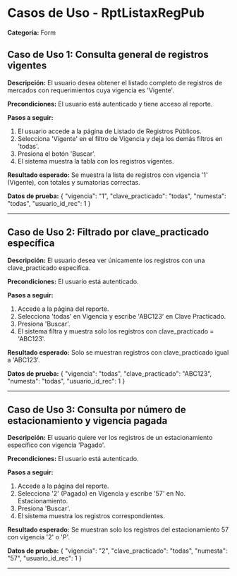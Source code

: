 # Casos de Uso - RptListaxRegPub

**Categoría:** Form

## Caso de Uso 1: Consulta general de registros vigentes

**Descripción:** El usuario desea obtener el listado completo de registros de mercados con requerimientos cuya vigencia es 'Vigente'.

**Precondiciones:**
El usuario está autenticado y tiene acceso al reporte.

**Pasos a seguir:**
1. El usuario accede a la página de Listado de Registros Públicos.
2. Selecciona 'Vigente' en el filtro de Vigencia y deja los demás filtros en 'todas'.
3. Presiona el botón 'Buscar'.
4. El sistema muestra la tabla con los registros vigentes.

**Resultado esperado:**
Se muestra la lista de registros con vigencia '1' (Vigente), con totales y sumatorias correctas.

**Datos de prueba:**
{ "vigencia": "1", "clave_practicado": "todas", "numesta": "todas", "usuario_id_rec": 1 }

---

## Caso de Uso 2: Filtrado por clave_practicado específica

**Descripción:** El usuario desea ver únicamente los registros con una clave_practicado específica.

**Precondiciones:**
El usuario está autenticado.

**Pasos a seguir:**
1. Accede a la página del reporte.
2. Selecciona 'todas' en Vigencia y escribe 'ABC123' en Clave Practicado.
3. Presiona 'Buscar'.
4. El sistema filtra y muestra solo los registros con clave_practicado = 'ABC123'.

**Resultado esperado:**
Solo se muestran registros con clave_practicado igual a 'ABC123'.

**Datos de prueba:**
{ "vigencia": "todas", "clave_practicado": "ABC123", "numesta": "todas", "usuario_id_rec": 1 }

---

## Caso de Uso 3: Consulta por número de estacionamiento y vigencia pagada

**Descripción:** El usuario quiere ver los registros de un estacionamiento específico con vigencia 'Pagado'.

**Precondiciones:**
El usuario está autenticado.

**Pasos a seguir:**
1. Accede a la página del reporte.
2. Selecciona '2' (Pagado) en Vigencia y escribe '57' en No. Estacionamiento.
3. Presiona 'Buscar'.
4. El sistema muestra los registros correspondientes.

**Resultado esperado:**
Se muestran solo los registros del estacionamiento 57 con vigencia '2' o 'P'.

**Datos de prueba:**
{ "vigencia": "2", "clave_practicado": "todas", "numesta": "57", "usuario_id_rec": 1 }

---

